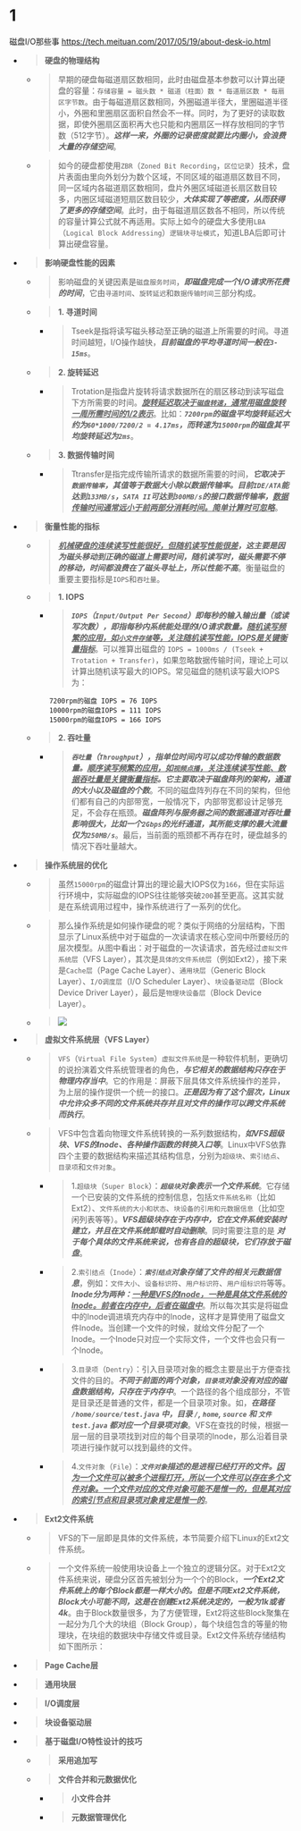 
# 1

磁盘I/O那些事 https://tech.meituan.com/2017/05/19/about-desk-io.html
- > **硬盘的物理结构**
  * > 早期的硬盘每磁道扇区数相同，此时由磁盘基本参数可以计算出硬盘的容量：`存储容量 = 磁头数 * 磁道（柱面）数 * 每道扇区数 * 每扇区字节数`。由于每磁道扇区数相同，外圈磁道半径大，里圈磁道半径小，外圈和里圈扇区面积自然会不一样。同时，为了更好的读取数据，即使外圈扇区面积再大也只能和内圈扇区一样存放相同的字节数（512字节）。***这样一来，外圈的记录密度就要比内圈小，会浪费大量的存储空间***。
  * > 如今的硬盘都使用`ZBR`（`Zoned Bit Recording`，`区位记录`）技术，盘片表面由里向外划分为数个区域，不同区域的磁道扇区数目不同，同一区域内各磁道扇区数相同，盘片外圈区域磁道长扇区数目较多，内圈区域磁道短扇区数目较少，***大体实现了等密度，从而获得了更多的存储空间***。此时，由于每磁道扇区数各不相同，所以传统的容量计算公式就不再适用。实际上如今的硬盘大多使用`LBA`（`Logical Block Addressing`）`逻辑块寻址模式`，知道LBA后即可计算出硬盘容量。
- > **影响硬盘性能的因素**
  * > 影响磁盘的关键因素是`磁盘服务时间`，***即磁盘完成一个I/O请求所花费的时间***，它由`寻道时间`、`旋转延迟`和`数据传输时间`三部分构成。
  * > **1. 寻道时间**
    + > Tseek是指将读写磁头移动至正确的磁道上所需要的时间。寻道时间越短，I/O操作越快，***目前磁盘的平均寻道时间一般在`3-15ms`***。
  * > **2. 旋转延迟**
    + > Trotation是指盘片旋转将请求数据所在的扇区移动到读写磁盘下方所需要的时间。***<ins>旋转延迟取决于`磁盘转速`，通常用磁盘旋转一周所需时间的1/2表示</ins>***。比如：***`7200rpm`的磁盘平均旋转延迟大约为`60*1000/7200/2 = 4.17ms`，而转速为`15000rpm`的磁盘其平均旋转延迟为`2ms`***。
  * > **3. 数据传输时间**
    + > Ttransfer是指完成传输所请求的数据所需要的时间，***它取决于`数据传输率`，其值等于数据大小除以数据传输率。目前`IDE/ATA`能达到`133MB/s`，`SATA II`可达到`300MB/s`的接口数据传输率，<ins>数据传输时间通常远小于前两部分消耗时间。简单计算时可忽略<ins>***。
- > **衡量性能的指标**
  * > ***<ins>机械硬盘的连续读写性能很好，但随机读写性能很差</ins>，这主要是因为磁头移动到正确的磁道上需要时间，随机读写时，磁头需要不停的移动，时间都浪费在了磁头寻址上，所以性能不高***。衡量磁盘的重要主要指标是`IOPS`和`吞吐量`。
  * > **1. IOPS**
    + > ***`IOPS`（`Input/Output Per Second`）即每秒的输入输出量（或读写次数），即指每秒内系统能处理的I/O请求数量。<ins>随机读写频繁的应用，如`小文件存储`等，关注随机读写性能，IOPS是关键衡量指标</ins>***。可以推算出磁盘的 `IOPS = 1000ms / (Tseek + Trotation + Transfer)`，如果忽略数据传输时间，理论上可以计算出随机读写最大的IOPS。常见磁盘的随机读写最大IOPS为：
      ```console
      7200rpm的磁盘 IOPS = 76 IOPS
      10000rpm的磁盘IOPS = 111 IOPS
      15000rpm的磁盘IOPS = 166 IOPS
      ```
  * > **2. 吞吐量**
    + > ***`吞吐量`（`Throughput`），指单位时间内可以成功传输的数据数量。<ins>顺序读写频繁的应用，如`视频点播`，关注连续读写性能、数据吞吐量是关键衡量指标</ins>。它主要取决于磁盘阵列的架构，通道的大小以及磁盘的个数***。不同的磁盘阵列存在不同的架构，但他们都有自己的内部带宽，一般情况下，内部带宽都设计足够充足，不会存在瓶颈。***磁盘阵列与服务器之间的数据通道对吞吐量影响很大，比如一个`2Gbps`的光纤通道，其所能支撑的最大流量仅为`250MB/s`***。最后，当前面的瓶颈都不再存在时，硬盘越多的情况下吞吐量越大。
- > **操作系统层的优化**
  * > 虽然`15000rpm`的磁盘计算出的理论最大IOPS仅为`166`，但在实际运行环境中，实际磁盘的IOPS往往能够突破`200`甚至更高。这其实就是在系统调用过程中，操作系统进行了一系列的优化。
  * > 那么操作系统是如何操作硬盘的呢？类似于网络的分层结构，下图显示了Linux系统中对于磁盘的一次读请求在核心空间中所要经历的层次模型。从图中看出：对于磁盘的一次读请求，首先经过`虚拟文件系统层`（VFS Layer），其次是`具体的文件系统层`（例如Ext2），接下来是`Cache层`（Page Cache Layer）、`通用块层`（Generic Block Layer）、`I/O调度层`（I/O Scheduler Layer）、`块设备驱动层`（Block Device Driver Layer），最后是`物理块设备层`（Block Device Layer）。
  * > ![](https://awps-assets.meituan.net/mit-x/blog-images-bundle-2017/6e034503.png)
- > **虚拟文件系统层（VFS Layer）**
  * > `VFS`（`Virtual File System`）`虚拟文件系统`是一种软件机制，更确切的说扮演着文件系统管理者的角色，***与它相关的数据结构只存在于物理内存当中***。它的作用是：屏蔽下层具体文件系统操作的差异，为上层的操作提供一个统一的接口。***正是因为有了这个层次，Linux中允许众多不同的文件系统共存并且对文件的操作可以跨文件系统而执行***。
  * > VFS中包含着向物理文件系统转换的一系列数据结构，***如VFS超级块、VFS的Inode、各种操作函数的转换入口等***。Linux中VFS依靠四个主要的数据结构来描述其结构信息，分别为`超级块`、`索引结点`、`目录项`和`文件对象`。
    + > 1.`超级块`（`Super Block`）：***`超级块`对象表示一个文件系统***。它存储一个已安装的文件系统的控制信息，包括`文件系统名称`（比如Ext2）、`文件系统的大小和状态`、`块设备的引用和元数据信息`（比如空闲列表等等）。***VFS超级块存在于内存中，它在文件系统安装时建立，并且在文件系统卸载时自动删除***。同时需要注意的是 ***对于每个具体的文件系统来说，也有各自的超级块，它们存放于磁盘***。
    + > 2.`索引结点`（`Inode`）：***`索引结点`对象存储了文件的相关元数据信息***，例如：`文件大小`、`设备标识符`、`用户标识符`、`用户组标识符`等等。***Inode分为两种：<ins>一种是VFS的Inode，一种是具体文件系统的Inode。前者在内存中，后者在磁盘中</ins>***。所以每次其实是将磁盘中的Inode调进填充内存中的Inode，这样才是算使用了磁盘文件Inode。当创建一个文件的时候，就给文件分配了一个Inode。一个Inode只对应一个实际文件，一个文件也会只有一个Inode。
    + > 3.`目录项`（`Dentry`）：引入目录项对象的概念主要是出于方便查找文件的目的。***不同于前面的两个对象，`目录项`对象没有对应的磁盘数据结构，只存在于内存中***。一个路径的各个组成部分，不管是目录还是普通的文件，都是一个目录项对象。如，***在路径 `/home/source/test.java` 中，目录 `/`, `home`, `source` 和 `文件 test.java` 都对应一个目录项对象***。VFS在查找的时候，根据一层一层的目录项找到对应的每个目录项的Inode，那么沿着目录项进行操作就可以找到最终的文件。
    + > 4.`文件对象`（`File`）：***`文件对象`描述的是进程已经打开的文件。<ins>因为一个文件可以被多个进程打开，所以一个文件可以存在多个文件对象。一个文件对应的文件对象可能不是惟一的，但是其对应的索引节点和目录项对象肯定是惟一的</ins>***。
- > **Ext2文件系统**
  * > VFS的下一层即是具体的文件系统，本节简要介绍下Linux的Ext2文件系统。
  * > 一个文件系统一般使用块设备上一个独立的逻辑分区。对于Ext2文件系统来说，硬盘分区首先被划分为一个个的Block，***一个Ext2文件系统上的每个Block都是一样大小的。但是不同Ext2文件系统，Block大小可能不同，这是在创建Ext2系统决定的，一般为1k或者4k***。由于Block数量很多，为了方便管理，Ext2将这些Block聚集在一起分为几个大的块组（Block Group），每个块组包含的等量的物理块，在块组的数据块中存储文件或目录。Ext2文件系统存储结构如下图所示：
- > **Page Cache层**
- > **通用块层**
- > **I/O调度层**
- > **块设备驱动层**
- > **基于磁盘I/O特性设计的技巧**
  * > **采用追加写**
  * > **文件合并和元数据优化**
    + > **小文件合并**
    + > **元数据管理优化**
